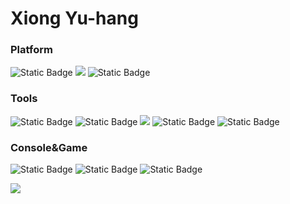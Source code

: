 # Xiong Yu-hang 

### Platform
![Static Badge](https://img.shields.io/badge/Windows-11-0080ff?logo=windows11)
![](https://img.shields.io/badge/Os-Linux-blue?style=flat&logo=Linux&logoColor=ffffff)
![Static Badge](https://img.shields.io/badge/IPhone-12-ff0000?logo=apple&color=black)

### Tools
![Static Badge](https://img.shields.io/badge/Matlab%2FSimulink-12?logo=maildotcom&color=ff0000)
![Static Badge](https://img.shields.io/badge/IDE-Visual%20Studio%20Code-0080ff?logo=visualstudiocode)
![](https://img.shields.io/badge/Studied-Labview-blueviolet?style=flat%20Code&logo=labview&logoColor=ffffff)
![Static Badge](https://img.shields.io/badge/Keil-12?logo=kaios&color=ff0000)
![Static Badge](https://img.shields.io/badge/PLC-AS-12?logo=bandrautomation&logoColor=%23FF8800&color=0080ff)

### Console&Game
![Static Badge](https://img.shields.io/badge/Nintendo%20Switch-11?logo=nintendoswitch&labelColor=ff0000&color=000000)
![Static Badge](https://img.shields.io/badge/Steam-11?logo=steam&color=000000)
![Static Badge](https://img.shields.io/badge/LOL-12?logo=leagueoflegends&logoColor=%23FF8800&color=000000)



 
<img align="center" src="https://github-readme-stats.vercel.app/api?username=ohmyjesus&show_icons=true&icon_color=CE1D2D&text_color=718096&bg_color=ffffff&hide_title=true" />

